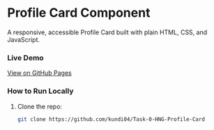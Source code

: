 # Profile Card Component

A responsive, accessible Profile Card built with plain HTML, CSS, and JavaScript.

### Live Demo
[View on GitHub Pages](https://github.com/kundi04/Task-0-HNG-Profile-Card)

### How to Run Locally
1. Clone the repo:
   ```bash
   git clone https://github.com/kundi04/Task-0-HNG-Profile-Card
